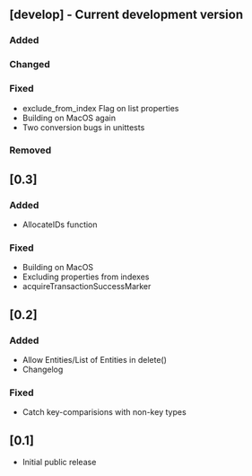 ## [develop] - Current development version

### Added

### Changed

### Fixed
- exclude_from_index Flag on list properties
- Building on MacOS again
- Two conversion bugs in unittests

### Removed

## [0.3]

### Added
- AllocateIDs function

### Fixed
- Building on MacOS
- Excluding properties from indexes
- acquireTransactionSuccessMarker

## [0.2]

### Added
- Allow Entities/List of Entities in delete()
- Changelog

### Fixed
- Catch key-comparisions with non-key types

## [0.1]
- Initial public release


